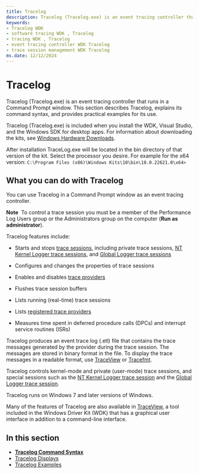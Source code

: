 ```yaml
---
title: Tracelog
description: Tracelog (Tracelog.exe) is an event tracing controller that runs in a Command Prompt window. This section describes Tracelog, explains its command syntax, and provides practical examples for its use.
keywords:
- Tracelog WDK
- software tracing WDK , Tracelog
- tracing WDK , Tracelog
- event tracing controller WDK Tracelog
- trace session management WDK Tracelog
ms.date: 12/12/2024
---
```


# Tracelog


Tracelog (Tracelog.exe) is an event tracing controller that runs in a Command Prompt window. This section describes Tracelog, explains its command syntax, and provides practical examples for its use.

Tracelog (Tracelog.exe) is included when you install the WDK, Visual Studio, and the Windows SDK for desktop apps. For information about downloading the kits, see <a href="/windows-hardware/drivers/download-the-wdk" data-raw-source="[Windows Hardware Downloads](../download-the-wdk.md)">Windows Hardware Downloads</a>.</p>

After installation TraceLog.exe will be located in the bin directory of that version of the kit. Select the processor you desire. For example for the x64 version: `C:\Program Files (x86)\Windows Kits\10\bin\10.0.22621.0\x64>`


## What you can do with Tracelog

You can use Tracelog in a Command Prompt window as an event tracing controller.

**Note**  To control a trace session you must be a member of the Performance Log Users group or the Administrators group on the computer (**Run as administrator**).

Tracelog features include:

-   Starts and stops [trace sessions](trace-session.md), including private trace sessions, [NT Kernel Logger trace sessions](nt-kernel-logger-trace-session.md), and [Global Logger trace sessions](global-logger-trace-session.md)

-   Configures and changes the properties of trace sessions

-   Enables and disables [trace providers](trace-provider.md)

-   Flushes trace session buffers

-   Lists running (real-time) trace sessions

-   Lists [registered trace providers](registered-provider.md)

-   Measures time spent in deferred procedure calls (DPCs) and interrupt service routines (ISRs)

Tracelog produces an event trace log (.etl) file that contains the trace messages generated by the provider during the trace session. The messages are stored in binary format in the file. To display the trace messages in a readable format, use [TraceView](traceview.md) or [Tracefmt](tracefmt.md).

Tracelog controls kernel-mode and private (user-mode) trace sessions, and special sessions such as the [NT Kernel Logger trace session](nt-kernel-logger-trace-session.md) and the [Global Logger trace session](global-logger-trace-session.md).

Tracelog runs on Windows 7 and later versions of Windows.

Many of the features of Tracelog are also available in [TraceView](traceview.md), a tool included in the Windows Driver Kit (WDK) that has a graphical user interface in addition to a command-line interface.

## In this section

-   [**Tracelog Command Syntax**](tracelog-command-syntax.md)
-   [Tracelog Displays](tracelog-displays.md)
-   [Tracelog Examples](tracelog-examples.md)
